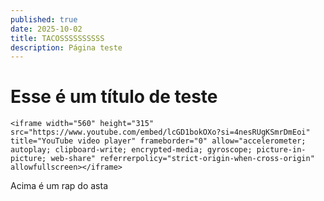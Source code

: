 ```yaml
---
published: true
date: 2025-10-02
title: TACOSSSSSSSSSS
description: Página teste
---
```

# Esse é um título de teste

```
<iframe width="560" height="315" src="https://www.youtube.com/embed/lcGD1bokOXo?si=4nesRUgKSmrDmEoi" title="YouTube video player" frameborder="0" allow="accelerometer; autoplay; clipboard-write; encrypted-media; gyroscope; picture-in-picture; web-share" referrerpolicy="strict-origin-when-cross-origin" allowfullscreen></iframe>
```

Acima é um rap do asta